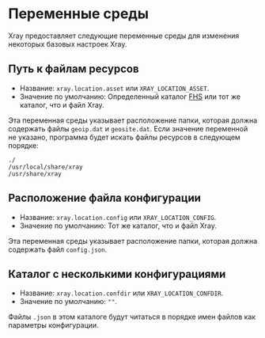 # Переменные среды

Xray предоставляет следующие переменные среды для изменения некоторых базовых настроек Xray.

## Путь к файлам ресурсов

- Название: `xray.location.asset` или `XRAY_LOCATION_ASSET`.
- Значение по умолчанию: Определенный каталог [FHS](https://en.wikipedia.org/wiki/Filesystem_Hierarchy_Standard) или тот же каталог, что и файл Xray.

Эта переменная среды указывает расположение папки, которая должна содержать файлы `geoip.dat` и `geosite.dat`.
Если значение переменной не указано, программа будет искать файлы ресурсов в следующем порядке:

```
./
/usr/local/share/xray
/usr/share/xray
```

## Расположение файла конфигурации

- Название: `xray.location.config` или `XRAY_LOCATION_CONFIG`.
- Значение по умолчанию: Тот же каталог, что и файл Xray.

Эта переменная среды указывает расположение папки, которая должна содержать файл `config.json`.

## Каталог с несколькими конфигурациями

- Название: `xray.location.confdir` или `XRAY_LOCATION_CONFDIR`.
- Значение по умолчанию: `""`.

Файлы `.json` в этом каталоге будут читаться в порядке имен файлов как параметры конфигурации.
